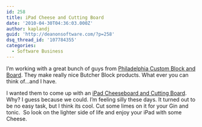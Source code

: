 ```yaml
---
id: 258
title: iPad Cheese and Cutting Board
date: '2010-04-30T04:36:03.000Z'
author: kaplandj
guid: 'http://deanonsoftware.com/?p=258'
dsq_thread_id: '107784355'
categories:
  - Software Business
---
```

I’m working with a great bunch of guys from [Philadelphia Custom Block and Board](http://www.blockandboard.com/). They make really nice Butcher Block products. What ever you can think of…and I have.

I wanted them to come up with an [iPad Cheeseboard and Cutting Board](http://bit.ly/avxvBT). Why? I guess because we could. I’m feeling silly these days. It turned out to be no easy task, but I think its cool. Cut some limes on it for your Gin and tonic.  So look on the lighter side of life and enjoy your iPad with some Cheese.
